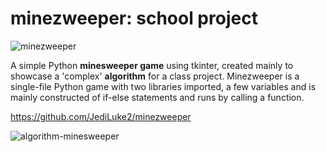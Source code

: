# minezweeper: school project

![minezweeper](https://user-images.githubusercontent.com/61586665/132294971-29534919-3a28-4a7c-bb79-7bc78b802b5e.png)


A simple Python **minesweeper game** using tkinter, created mainly to showcase a 'complex' **algorithm** for a class project. Minezweeper is a single-file Python game with two libraries imported, a few variables and is mainly constructed of if-else statements and runs by calling a function.

https://github.com/JediLuke2/minezweeper

![algorithm-minesweeper](https://user-images.githubusercontent.com/61586665/132292981-de9f2044-92f3-4cf6-9ed7-30266709e1a8.png)
